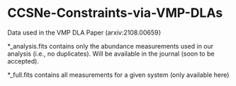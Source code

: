 # CCSNe-Constraints-via-VMP-DLAs
Data used in the VMP DLA Paper (arxiv:2108.00659}

*_analysis.fits contains only the abundance measurements used in our analysis (i.e., no duplicates). Will be available in the journal (soon to be accepted).

*_full.fits contains all measurements for a given system (only available here)
